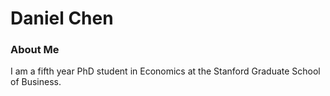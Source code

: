 # Daniel Chen
### About Me
I am a fifth year PhD student in Economics at the Stanford Graduate School of Business.




